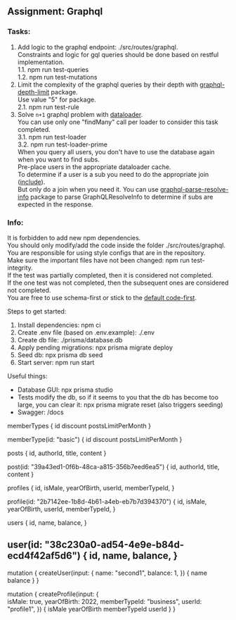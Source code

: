 ## Assignment: Graphql
### Tasks:
1. Add logic to the graphql endpoint: ./src/routes/graphql.  
Constraints and logic for gql queries should be done based on restful implementation.  
   1.1. npm run test-queries  
   1.2. npm run test-mutations    
2. Limit the complexity of the graphql queries by their depth with [graphql-depth-limit](https://www.npmjs.com/package/graphql-depth-limit) package.  
   Use value "5" for package.  
   2.1. npm run test-rule  
3. Solve `n+1` graphql problem with [dataloader](https://www.npmjs.com/package/dataloader).  
   You can use only one "findMany" call per loader to consider this task completed.  
   3.1. npm run test-loader  
   3.2. npm run test-loader-prime  
   When you query all users, you don't have to use the database again when you want to find subs.  
   Pre-place users in the appropriate dataloader cache.  
   To determine if a user is a sub you need to do the appropriate join ([include](https://www.prisma.io/docs/reference/api-reference/prisma-client-reference#include)).  
   But only do a join when you need it. You can use [graphql-parse-resolve-info](https://github.com/graphile/graphile-engine/tree/master/packages/graphql-parse-resolve-info) package to parse GraphQLResolveInfo to determine if subs are expected in the response.  

### Info:  
It is forbidden to add new npm dependencies.  
You should only modify/add the code inside the folder ./src/routes/graphql.  
You are responsible for using style configs that are in the repository.  
Make sure the important files have not been changed: npm run test-integrity.  
If the test was partially completed, then it is considered not completed.  
If the one test was not completed, then the subsequent ones are considered not completed.  
You are free to use schema-first or stick to the [default code-first](https://github.dev/graphql/graphql-js/blob/ffa18e9de0ae630d7e5f264f72c94d497c70016b/src/__tests__/starWarsSchema.ts).  

Steps to get started:
1. Install dependencies: npm ci
2. Create .env file (based on .env.example): ./.env
3. Create db file: ./prisma/database.db
4. Apply pending migrations: npx prisma migrate deploy
5. Seed db: npx prisma db seed
6. Start server: npm run start

Useful things:
- Database GUI: npx prisma studio
- Tests modify the db, so if it seems to you that the db has become too large,
  you can clear it: npx prisma migrate reset (also triggers seeding)
- Swagger: /docs

memberTypes {
   id
   discount
   postsLimitPerMonth
}

memberType(id: "basic") {
   id
   discount
   postsLimitPerMonth
}

posts {
   id,
   authorId,
   title,
   content
}

post(id: "39a43ed1-0f6b-48ca-a815-356b7eed6ea5") {
   id,
   authorId,
   title,
   content
}

profiles {
    id,
    isMale,
    yearOfBirth,
    userId,
    memberTypeId,
}

profile(id: "2b7142ee-1b8d-4b61-a4eb-eb7b7d394370") {
    id,
    isMale,
    yearOfBirth,
    userId,
    memberTypeId,
}

users {
    id,
    name,
    balance,
}

user(id: "38c230a0-ad54-4e9e-b84d-ecd4f42af5d6") {
    id,
    name,
    balance,
}
------
mutation {
  createUser(input: {
      name: "second1",
      balance: 1,
  }) {
    name
    balance
  }
}

mutation {
  createProfile(input: {      
          isMale: true,
          yearOfBirth: 2022,
          memberTypeId: "business",
          userId: "profile1",
  }) {
    isMale
    yearOfBirth
    memberTypeId
    userId
  }
}